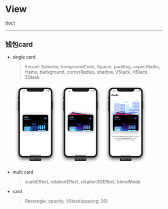 # View

[toc]

------

## 钱包card

- single card

  > Extract Subview,  foregroundColor, Spacer, padding, aspectRadio, frame, background, cornerRadius, shadow, VStack, HStack, ZStack

  <img src="ScreenShots/SingleCard.png" alt="SingleCard" style="zoom:25%;" /><img src="ScreenShots/MultiCard.png" alt="MultiCard" style="zoom:25%;" /><img src="ScreenShots/card.png" alt="card" style="zoom:25%;" />
  
- multi card

  > scaleEffect, rotationEffect, rotation3DEffect, blendMode
  
- card

  > Rectangle, opacity, VStack(spacing: 20)

